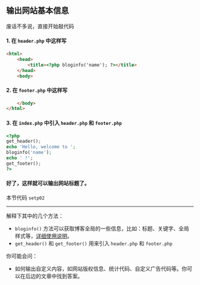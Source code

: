 ## 输出网站基本信息

废话不多说，直接开始敲代码

#### 1. 在 `header.php` 中这样写
```html
<html>
    <head>
        <title><?php bloginfo('name'); ?></title>
    </head>
    <body>
```

#### 2. 在 `footer.php` 中这样写
```html
    </body>
</html>
```

#### 3. 在 `index.php` 中引入 `header.php` 和 `footer.php`
```php
<?php
get_header();
echo 'Hello, welcome to ';
bloginfo('name');
echo ' !';
get_footer();
?>
```

#### 好了，这样就可以输出网站标题了。
本节代码 `setp02`

----

解释下其中的几个方法：

- `bloginfo()` 方法可以获取博客全局的一些信息，比如：标题、关键字、全局样式等，[详细使用说明](http://developer.wordpress.org/reference/functions/bloginfo/
)。
- `get_header()` 和 `get_footer()` 用来引入 `header.php` 和 `footer.php`

你可能会问：

- 如何输出自定义内容，如网站版权信息、统计代码、自定义广告代码等。你可以在后边的文章中找到答案。


